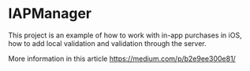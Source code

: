 # IAPManager

This project is an example of how to work with in-app purchases in iOS, how to add local validation and validation through the server.

More information in this article https://medium.com/p/b2e9ee300e81/
